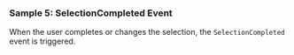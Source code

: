 ### Sample 5: SelectionCompleted Event

When the user completes or changes the selection, the `SelectionCompleted` event is triggered.
